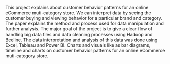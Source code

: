 This project explains about customer behavior patterns for an online eCommerce muti-category store. We can interpret data by seeing the customer buying and viewing behavior for a particular brand and category. The paper explains the method and process used for data manipulation and further analysis. The major goal of the project is to give a clear flow of handling big data files and data cleaning processes using Hadoop and Beeline. The data interpretation and analysis of this data was done using Excel, Tableau and Power BI. Charts and visuals like as bar diagrams, timeline and charts on customer behavior patterns for an online eCommerce muti-category store.
